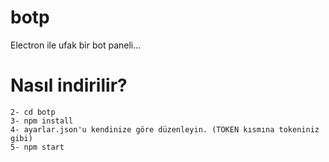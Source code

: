 # botp
Electron ile ufak bir bot paneli...

# Nasıl indirilir?

```
2- cd botp
3- npm install
4- ayarlar.json'u kendinize göre düzenleyin. (TOKEN kısmına tokeniniz gibi)
5- npm start
```
